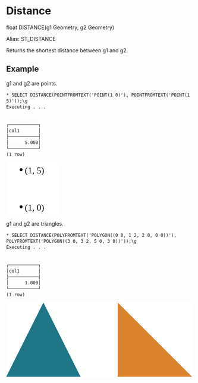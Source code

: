 # Distance #

float DISTANCE(g1 Geometry, g2 Geometry)

Alias: ST_DISTANCE

Returns the shortest distance between g1 and g2.

## Example ##

g1 and g2 are points.

    * SELECT DISTANCE(POINTFROMTEXT('POINT(1 0)'), POINTFROMTEXT('POINT(1 5)'));\g
    Executing . . .


    ┌───────────┐
    │col1       │
    ├───────────┤
    │      5.000│
    └───────────┘
    (1 row)

![DistancePoint](distance.svg)

g1 and g2 are triangles.

    * SELECT DISTANCE(POLYFROMTEXT('POLYGON((0 0, 1 2, 2 0, 0 0))'), POLYFROMTEXT('POLYGON((3 0, 3 2, 5 0, 3 0))'));\g
    Executing . . .


    ┌───────────┐
    │col1       │
    ├───────────┤
    │      1.000│
    └───────────┘
    (1 row)

![DistancePolygon](distance2.svg)
